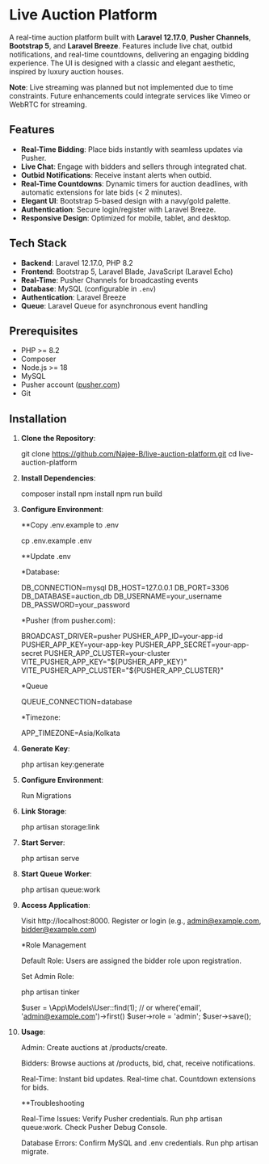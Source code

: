 # Live Auction Platform

A real-time auction platform built with **Laravel 12.17.0**, **Pusher Channels**, **Bootstrap 5**, and **Laravel Breeze**. Features include live chat, outbid notifications, and real-time countdowns, delivering an engaging bidding experience. The UI is designed with a classic and elegant aesthetic, inspired by luxury auction houses.

**Note**: Live streaming was planned but not implemented due to time constraints. Future enhancements could integrate services like Vimeo or WebRTC for streaming.

## Features
- **Real-Time Bidding**: Place bids instantly with seamless updates via Pusher.
- **Live Chat**: Engage with bidders and sellers through integrated chat.
- **Outbid Notifications**: Receive instant alerts when outbid.
- **Real-Time Countdowns**: Dynamic timers for auction deadlines, with automatic extensions for late bids (< 2 minutes).
- **Elegant UI**: Bootstrap 5-based design with a navy/gold palette.
- **Authentication**: Secure login/register with Laravel Breeze.
- **Responsive Design**: Optimized for mobile, tablet, and desktop.

## Tech Stack
- **Backend**: Laravel 12.17.0, PHP 8.2
- **Frontend**: Bootstrap 5, Laravel Blade, JavaScript (Laravel Echo)
- **Real-Time**: Pusher Channels for broadcasting events
- **Database**: MySQL (configurable in `.env`)
- **Authentication**: Laravel Breeze
- **Queue**: Laravel Queue for asynchronous event handling

## Prerequisites
- PHP >= 8.2
- Composer
- Node.js >= 18
- MySQL
- Pusher account ([pusher.com](https://pusher.com))
- Git

## Installation

1. **Clone the Repository**:
   
   git clone https://github.com/Najee-B/live-auction-platform.git
   cd live-auction-platform

2. **Install Dependencies**:
   
   composer install
   npm install
   npm run build

3. **Configure Environment**:
   
   **Copy .env.example to .env

   cp .env.example .env

   **Update .env

   *Database:

   DB_CONNECTION=mysql
    DB_HOST=127.0.0.1
    DB_PORT=3306
    DB_DATABASE=auction_db
    DB_USERNAME=your_username
    DB_PASSWORD=your_password


    *Pusher (from pusher.com):

    BROADCAST_DRIVER=pusher
    PUSHER_APP_ID=your-app-id
    PUSHER_APP_KEY=your-app-key
    PUSHER_APP_SECRET=your-app-secret
    PUSHER_APP_CLUSTER=your-cluster
    VITE_PUSHER_APP_KEY="${PUSHER_APP_KEY}"
    VITE_PUSHER_APP_CLUSTER="${PUSHER_APP_CLUSTER}"

    *Queue

    QUEUE_CONNECTION=database

    *Timezone:

    APP_TIMEZONE=Asia/Kolkata

4. **Generate Key**:

    php artisan key:generate

5. **Configure Environment**:

    Run Migrations

6. **Link Storage**:

    php artisan storage:link

7. **Start Server**:

    php artisan serve

8. **Start Queue Worker**:

    php artisan queue:work

9. **Access Application**:

    Visit http://localhost:8000.
    Register or login (e.g., admin@example.com, bidder@example.com)

    *Role Management
    
    Default Role: Users are assigned the bidder role upon registration.

    Set Admin Role:

    php artisan tinker

    $user = \App\Models\User::find(1); // or where('email', 'admin@example.com')->first()
    $user->role = 'admin';
    $user->save();

8. **Usage**:

    Admin: 
        Create auctions at /products/create.

    Bidders: 
        Browse auctions at /products, bid, chat, receive notifications.

    Real-Time:
        Instant bid updates.
        Real-time chat.
        Countdown extensions for bids.


    **Troubleshooting

    Real-Time Issues:
        Verify Pusher credentials.
        Run php artisan queue:work.
        Check Pusher Debug Console.

    Database Errors:
        Confirm MySQL and .env credentials.
        Run php artisan migrate.